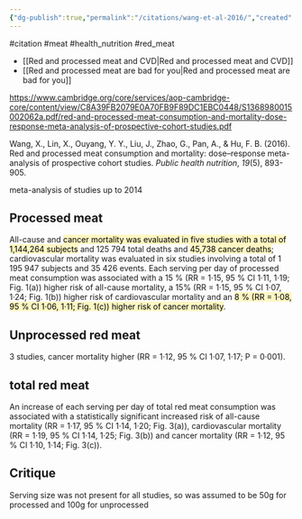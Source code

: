 ```yaml
---
{"dg-publish":true,"permalink":"/citations/wang-et-al-2016/","created":"2023-10-20T16:22:04.000+01:00","updated":"2025-09-28T23:49:14.165+01:00"}
---
```


#citation #meat  #health_nutrition #red_meat 

- [[Red and processed meat and CVD\|Red and processed meat and CVD]]
- [[Red and processed meat are bad for you\|Red and processed meat are bad for you]]

https://www.cambridge.org/core/services/aop-cambridge-core/content/view/C8A39FB2079E0A70FB9F89DC1EBC0448/S1368980015002062a.pdf/red-and-processed-meat-consumption-and-mortality-dose-response-meta-analysis-of-prospective-cohort-studies.pdf

Wang, X., Lin, X., Ouyang, Y. Y., Liu, J., Zhao, G., Pan, A., & Hu, F. B. (2016). Red and processed meat consumption and mortality: dose–response meta-analysis of prospective cohort studies. _Public health nutrition_, _19_(5), 893-905.

meta-analysis of studies up to 2014

## Processed meat
All-cause and <mark style="background: #FFF3A3A6;">cancer mortality was evaluated in five studies with a total of 1,144,264 subjects</mark> and 125 794 total deaths and <mark style="background: #FFF3A3A6;">45,738 cancer deaths</mark>; cardiovascular
mortality was evaluated in six studies involving a total of 1 195 947 subjects and 35 426 events. Each serving per day of processed meat consumption was associated with a 15 % (RR = 1·15, 95 % CI 1·11, 1·19; Fig. 1(a)) higher risk of all-cause mortality, a 15% (RR = 1·15, 95 % CI 1·07, 1·24; Fig. 1(b)) higher risk of cardiovascular mortality and an <mark style="background: #FFF3A3A6;">8 % (RR = 1·08, 95 % CI 1·06, 1·11; Fig. 1(c)) higher risk of cancer mortality</mark>.

## Unprocessed red meat
3 studies, cancer mortality higher (RR = 1·12, 95 % CI 1·07, 1·17; P = 0·001).

## total red meat
An increase of each serving per day of total red meat consumption was associated with a statistically significant increased risk of all-cause mortality (RR = 1·17, 95 % CI
1·14, 1·20; Fig. 3(a)), cardiovascular mortality (RR = 1·19, 95 % CI 1·14, 1·25; Fig. 3(b)) and cancer mortality (RR = 1·12, 95 % CI 1·10, 1·14; Fig. 3(c)).

## Critique
Serving size was not present for all studies, so was assumed to be 50g for processed and 100g for unprocessed